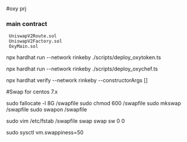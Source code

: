 #oxy prj
### main contract
```
 UniswapV2Route.sol
 UniswapV2Factory.sol
 OxyMain.sol
```

npx hardhat run --network rinkeby ./scripts/deploy_oxytoken.ts

npx hardhat run --network rinkeby ./scripts/deploy_oxychef.ts

npx hardhat verify --network rinkeby --constructorArgs [] 


#Swap for centos 7.x

sudo fallocate -l 8G /swapfile
sudo chmod 600 /swapfile
sudo mkswap /swapfile
sudo swapon /swapfile

sudo vim /etc/fstab
/swapfile   swap    swap    sw  0   0

sudo sysctl vm.swappiness=50
